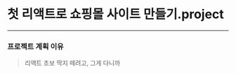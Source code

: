 # 첫 리액트로 쇼핑몰 사이트 만들기.project
-------------------------------------------
### 프로젝트 계획 이유
> 리액트 초보 딱지 떼려고, 그게 다니까
